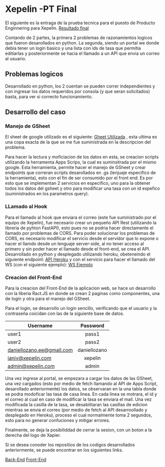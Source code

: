 # Xepelin -PT Final
El siguiente es la entraga de la prueba tecnica para el puesto de Producto Enginnering para Xepelin. 
[Resultado final](https://62eaae2bb1e2ed059df9006e--lustrous-gingersnap-9fde1f.netlify.app)

Contando de 2 partes, la primera 2 problemas de razonamientos logicos que fueron desarollados en python. La segunda, siendo un portal we donde debia tener un login basico y una lista con ids de tasa que permitia editiarlas y posteriormente se hacia el llamado a un API que envia un correo al usuario.

## Problemas logicos
Desarrollado en python, los 2 cuentan se pueden correr independientes y con ingresar los datos requeridos por consola (y que seran solicitados) basta, para ver si correcto funcionamiento.

## Desarrollo del caso
### Manejo de GSheet
El sheet de google utilizado es el siguiente: [Gheet Utilizada](https://docs.google.com/spreadsheets/d/10KYwKdS3RPsnrUhuI3kb_gruvj5gYFYrINdDHwdxe8c/edit?usp=sharing) , esta ultima es una copa exacta de la que se me fue suministrada en la descripcion del problema. 

Para hacer la lectura y moficiacion de los datos en esta, se creacion scripts utilizando la herramenta Apps Scrips, la cual es suminsitrada por el mismo google. Esta herramienta, permite hacer el manejo de GSheet y crear endpoints que correran scripts desarollados en .gs (lenjuaje especifico de la herramienta), esto con el fin de ser consumido por el front end. Es por esto que se implementan 2 servicios en especifico, uno para la obtener todos los datos del gsheet y otro para modificar una tasa con un id espefico (suministrados en los parametros query).

### LLamado al Hook
Para el llamado al hook que enviara el correo (este fue suministrado por el equipo de Xepelin), fue necesario crear un pequeño API Rest (utilizando la libreria de pyhton FastAPI), esto pues no se podria hacer directamente el llamado por problemas de CORS. Para poder solucionar los problemas de CORS, es necesario modificar el servicio desde el servidor que lo expone o hacer el llamdo desde un lenguaje server-side, al no tener acceso al primero y sin poder hacer el llamado desde el front-end, se crea el API. Desarrollado en python y desplegado utilizando heroku, obeteneindo el siguiente endpoint: [API Heroku](https://xepelin-backpt.herokuapp.com) y con el servicio para hacer el llamado del WS (con el siguiente ejemplo):
                [WS Ejemplo](https://xepelin-backpt.herokuapp.com/send-email/?idOp=101&tasa=1,8&email=daniellozano.ee@gmail.com)

### Creacion del Front-End
Para la creacion del Front-End de la aplicacion web, se hace un desarrollo con la liberia Ract.JS en donde se crean 2 paginas como componentes, una de login y otra para el manejo del GSheet.

Para el login, se desarrollo un login sencillo, verificando que el usuario y la contraseña coicidan con las de la siguiente base de datos.


| Username        | Password    |
| ------------- |:-------------:|
| user1      | pass1 |
| user2      | pass2      |
| daniellozano.ee@gmail.com | daniellozano      |
| ianiv@xepelin.com      | xepelin      |
| admin@xepelin.com      | admin      |


Una vez ingrese al portal, se empezara a cargar los datos de las GSheet, una vez cargados (esto por medio de fetch llamando al API de Apps Script, desarollado anteriormente) los datos, se observaran en la una tabla donde se podra modoficar las tasa de casa linea. En cada linea se motrara, el id y el correo al cual en caso de modificar la tasa se enviara el mail. Una vez modificada la casilla de la tasa, se desabilitaran las casillas de edicion mientras se envia el correo (por medio de fetch al API desarroollado y desplegado en Heroku), proceso el cual normalmente toma 2 segundos, esto para no generar confuciones y mitigar errores. 


Finalmente, se deja la posibiliddad de cerrar la sesion, con un boton a la derecha del logo de Xapier. 


Si se desea conoder los repositios de los codigos desarrollados anteriormente, se puede encontrar en los siguientes links.

[Back-End](https://github.com/delozanoe/xepelin-back/)
[Front-End](https://github.com/delozanoe/Xepelin-PE-Test)
